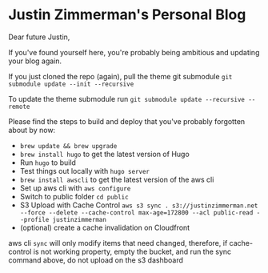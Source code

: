 # Justin Zimmerman's Personal Blog

Dear future Justin,

If you've found yourself here, you're probably being ambitious and updating your blog again.

If you just cloned the repo (again), pull the theme git submodule
`git submodule update --init --recursive`

To update the theme submodule run
`git submodule update --recursive --remote`

Please find the steps to build and deploy that you've probably forgotten about by now:

* `brew update && brew upgrade`
* `brew install hugo` to get the latest version of Hugo
* Run `hugo` to build
* Test things out locally with `hugo server`
* `brew install awscli` to get the latest version of the aws cli
* Set up aws cli with `aws configure`
* Switch to public folder `cd public`
* S3 Upload with Cache Control `aws s3 sync . s3://justinzimmerman.net --force --delete --cache-control max-age=172800 --acl public-read --profile justinzimmerman`
* (optional) create a cache invalidation on Cloudfront

aws cli `sync` will only modify items that need changed, therefore, if cache-control is not working property, empty the bucket, and run the sync command above, do not upload on the s3 dashboard
